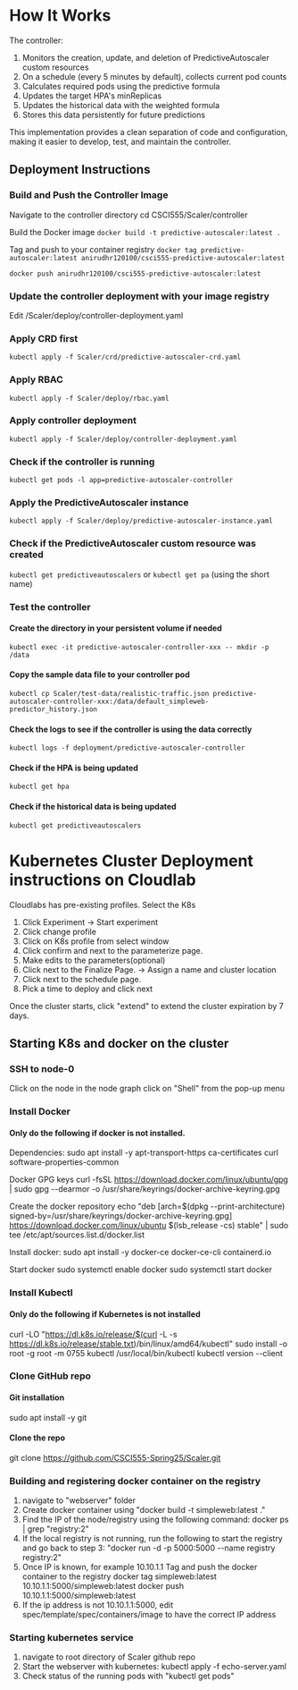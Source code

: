 # How It Works

The controller:
1. Monitors the creation, update, and deletion of PredictiveAutoscaler custom resources
2. On a schedule (every 5 minutes by default), collects current pod counts
3. Calculates required pods using the predictive formula
4. Updates the target HPA's minReplicas
5. Updates the historical data with the weighted formula
6. Stores this data persistently for future predictions

This implementation provides a clean separation of code and configuration, making it easier to develop, test, and maintain the controller.

## Deployment Instructions

### Build and Push the Controller Image

Navigate to the controller directory
cd CSCI555/Scaler/controller

Build the Docker image
`docker build -t predictive-autoscaler:latest .`

Tag and push to your container registry
`docker tag predictive-autoscaler:latest anirudhr120100/csci555-predictive-autoscaler:latest`

`docker push anirudhr120100/csci555-predictive-autoscaler:latest`

### Update the controller deployment with your image registry
Edit /Scaler/deploy/controller-deployment.yaml 

### Apply CRD first
`kubectl apply -f Scaler/crd/predictive-autoscaler-crd.yaml`

### Apply RBAC
`kubectl apply -f Scaler/deploy/rbac.yaml`

### Apply controller deployment
`kubectl apply -f Scaler/deploy/controller-deployment.yaml`

### Check if the controller is running
`kubectl get pods -l app=predictive-autoscaler-controller`

### Apply the PredictiveAutoscaler instance
`kubectl apply -f Scaler/deploy/predictive-autoscaler-instance.yaml`

### Check if the PredictiveAutoscaler custom resource was created 
`kubectl get predictiveautoscalers` 
or
`kubectl get pa` (using the short name)

### Test the controller
#### Create the directory in your persistent volume if needed
`kubectl exec -it predictive-autoscaler-controller-xxx -- mkdir -p /data`

#### Copy the sample data file to your controller pod
`kubectl cp Scaler/test-data/realistic-traffic.json predictive-autoscaler-controller-xxx:/data/default_simpleweb-predictor_history.json`

#### Check the logs to see if the controller is using the data correctly
`kubectl logs -f deployment/predictive-autoscaler-controller`

#### Check if the HPA is being updated
`kubectl get hpa`

#### Check if the historical data is being updated
`kubectl get predictiveautoscalers`


# Kubernetes Cluster Deployment instructions on Cloudlab

Cloudlabs has pre-existing profiles. Select the K8s

1. Click Experiment -> Start experiment
2. Click change profile
3. Click on K8s profile from select window
4. Click confirm and next to the parameterize page. 
5. Make edits to the parameters(optional)
6. Click next to the Finalize Page.
-> Assign a name and cluster location
7. Click next to the schedule page.
8. Pick a time to deploy and click next

Once the cluster starts, click "extend" to extend the cluster
expiration by 7 days.

## Starting K8s and docker on the cluster

### SSH to node-0
Click on the node in the node graph
click on "Shell" from the pop-up menu

### Install Docker
#### Only do the following if docker is not installed.

Dependencies:
sudo apt install -y apt-transport-https ca-certificates curl software-properties-common

Docker GPG keys
curl -fsSL https://download.docker.com/linux/ubuntu/gpg | sudo gpg --dearmor -o /usr/share/keyrings/docker-archive-keyring.gpg

Create the docker repository
echo "deb [arch=$(dpkg --print-architecture) signed-by=/usr/share/keyrings/docker-archive-keyring.gpg] https://download.docker.com/linux/ubuntu $(lsb_release -cs) stable" | sudo tee /etc/apt/sources.list.d/docker.list

Install docker:
sudo apt install -y docker-ce docker-ce-cli containerd.io

Start docker
sudo systemctl enable docker
sudo systemctl start docker

### Install Kubectl
#### Only do the following if Kubernetes is not installed
curl -LO "https://dl.k8s.io/release/$(curl -L -s https://dl.k8s.io/release/stable.txt)/bin/linux/amd64/kubectl"
sudo install -o root -g root -m 0755 kubectl /usr/local/bin/kubectl
kubectl version --client


### Clone GitHub repo
#### Git installation
sudo apt install -y git

#### Clone the repo
git clone https://github.com/CSCI555-Spring25/Scaler.git


### Building and registering docker container on the registry

1. navigate to "webserver" folder
2. Create docker container using "docker build -t simpleweb:latest ."
3. Find the IP of the node/registry using the following command:
    docker ps | grep "registry:2"
4. If the local registry is not running, run the following to start the registry and go back to step 3: 
    "docker run -d -p 5000:5000 --name registry registry:2"
5. Once IP is known, for example 10.10.1.1
Tag and push the docker container to the registry
    docker tag simpleweb:latest 10.10.1.1:5000/simpleweb:latest
    docker push 10.10.1.1:5000/simpleweb:latest
6. If the ip address is not 10.10.1.1:5000, edit spec/template/spec/containers/image to have the correct IP address


### Starting kubernetes service
1. navigate to root directory of Scaler github repo
2. Start the webserver with kubernetes:
    kubectl apply -f echo-server.yaml
3. Check status of the running pods with "kubectl get pods"


